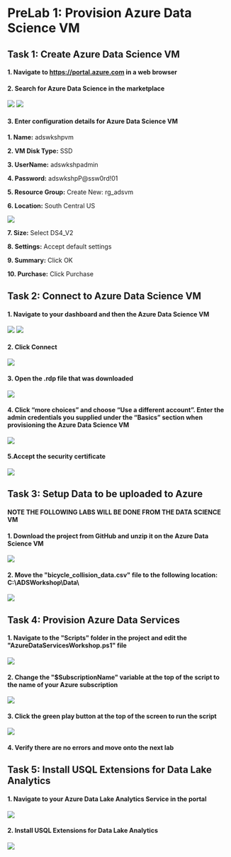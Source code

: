 # PreLab 1: Provision Azure Data Science VM

## Task 1: Create Azure Data Science VM

#### 1.	Navigate to https://portal.azure.com in a web browser

#### 2.	Search for Azure Data Science in the marketplace
![](/screenshots/Lab1/ADS01_Search.png)
![](/screenshots/Lab1/ADS02_Create.png)

#### 3. Enter configuration details for Azure Data Science VM
   **1. Name:** adswkshpvm
  
   **2. VM Disk Type:** SSD
  
   **3. UserName:** adswkshpadmin
  
   **4. Password:** adswkshpP@ssw0rd!01
  
   **5. Resource Group:** Create New: rg_adsvm
  
   **6. Location:** South Central US
   
   ![](/screenshots/Lab1/ADS03_BasicSettings.png)
  
   **7. Size:** Select DS4_V2
  
   **8. Settings:** Accept default settings
  
   **9. Summary:** Click OK
  
   **10. Purchase:** Click Purchase
 	
## Task 2: Connect to Azure Data Science VM
#### 1.	Navigate to your dashboard and then the Azure Data Science VM

![](/screenshots/Lab1/ADS04_Dashboard1.png)
![](/screenshots/Lab1/ADS05_Dashboard2.png)
   
#### 2.	Click Connect

   ![](/screenshots/Lab1/ADS06_Connect.png)
   
#### 3.	Open the .rdp file that was downloaded

   ![](/screenshots/Lab1/ADS07_ConnectRDP.png)
   
#### 4.	Click “more choices” and choose “Use a different account”.   Enter the admin credentials you supplied under the “Basics” section when provisioning the Azure Data Science VM

   ![](/screenshots/Lab1/ADS08_ConnectCredentials.png)
   
#### 5.Accept the security certificate

   ![](/screenshots/Lab1/ADS09_AcceptCert.png)
   
## Task 3: Setup Data to be uploaded to Azure 
#### NOTE **THE FOLLOWING LABS WILL BE DONE FROM THE DATA SCIENCE VM**
#### 1.	Download the project from GitHub and unzip it on the Azure Data Science VM

   ![](/screenshots/Lab1/ADS10_DownloadData.png)

#### 2.	Move the "bicycle_collision_data.csv" file to the following location: C:\ADSWorkshop\Data\

   ![](/screenshots/Lab1/ADS11_MoveDataFile.png)

## Task 4: Provision Azure Data Services
#### 1.	Navigate to the "Scripts" folder in the project and edit the "AzureDataServicesWorkshop.ps1" file

   ![](/screenshots/Lab1/ADS11_OpenPowerShellFIle.png)

#### 2.	Change the "$SubscriptionName" variable at the top of the script to the name of your Azure subscription

   ![](/screenshots/Lab1/ADS13_ChangeSubscriptionName.png)

#### 3. Click the green play button at the top of the screen to run the script

   ![](/screenshots/Lab1/ADS14_RunScript.png)

#### 4. Verify there are no errors and move onto the next lab

## Task 5: Install USQL Extensions for Data Lake Analytics
#### 1.	Navigate to your Azure Data Lake Analytics Service in the portal

   ![](/screenshots/Lab1/ADS15_NavigatetoADLA.png)

#### 2.	Install USQL Extensions for Data Lake Analytics

   ![](/screenshots/Lab1/ADS16_InstallExtensions.png)


